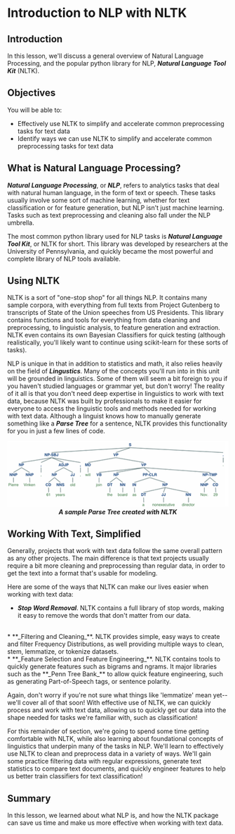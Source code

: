 
# Introduction to NLP with NLTK

## Introduction

In this lesson, we'll discuss a general overview of Natural Language Processing, and the popular python library for NLP, **_Natural Language Tool Kit_** (NLTK).

## Objectives

You will be able to:

* Effectively use NLTK to simplify and accelerate common preprocessing tasks for text data
* Identify ways we can use NLTK to simplify and accelerate common preprocessing tasks for text data


## What is Natural Language Processing?

**_Natural Language Processing_**, or **_NLP_**, refers to analytics tasks that deal with natural human language, in the form of text or speech. These tasks usually involve some sort of machine learning, whether for text classification or for feature generation, but NLP isn't just machine learning. Tasks such as text preprocessing and cleaning also fall under the NLP umbrella. 

The most common python library used for NLP tasks is **_Natural Language Tool Kit_**, or NLTK for short. This library was developed by researchers at the University of Pennsylvania, and quickly became the most powerful and complete library of NLP tools available. 

## Using NLTK

NLTK is a sort of "one-stop shop" for all things NLP. It contains many sample corpora, with everything from full texts from Project Gutenberg to transcripts of State of the Union speeches from US Presidents. This library contains functions and tools for everything from data cleaning and preprocessing, to linguistic analysis, to feature generation and extraction. NLTK even contains its own Bayesian Classifiers for quick testing (although realistically, you'll likely want to continue using scikit-learn for these sorts of tasks). 

NLP is unique in that in addition to statistics and math, it also relies heavily on the field of **_Lingustics_**. Many of the concepts you'll run into in this unit will be grounded in linguistics. Some of them will seem a bit foreign to you if you haven't studied languages or grammar yet, but don't worry! The reality of it all is that you don't need deep expertise in linguistics to work with text data, because NLTK was built by professionals to make it easier for everyone to access the linguistic tools and methods needed for working with text data. Although a linguist knows how to manually generate something like a **_Parse Tree_** for a sentence, NLTK provides this functionality for you in just a few lines of code. 

<center> <img src='parse_tree.png'> 
    <strong><em>A sample Parse Tree created with NLTK</em></strong>
    </center>

## Working With Text, Simplified

Generally, projects that work with text data follow the same overall pattern as any other projects. The main difference is that text projects usually require a bit more cleaning and preprocessing than regular data, in order to get the text into a format that's usable for modeling. 

Here are some of the ways that NLTK can make our lives easier when working with text data:

* **_Stop Word Removal_**. NLTK contains a full library of stop words, making it easy to remove the words that don't matter from our data.  
<br>  
* **_Filtering and Cleaning_**. NLTK provides simple, easy ways to create and filter Frequency Distributions, as well providing multiple ways to clean, stem, lemmatize, or tokenize datasets.
<br>  
* **_Feature Selection and Feature Engineering_**. NLTK contains tools to quickly generate features such as bigrams and ngrams. It major libraries such as the **_Penn Tree Bank_** to allow quick feature engineering, such as generating Part-of-Speech tags, or sentence polarity. 

Again, don't worry if you're not sure what things like 'lemmatize' mean yet--we'll cover all of that soon! With effective use of NLTK, we can quickly process and work with text data, allowing us to quickly get our data into the shape needed for tasks we're familiar with, such as classification!

For this remainder of section, we're going to spend some time getting comfortable with NLTK, while also learning about foundational concepts of linguistics that underpin many of the tasks in NLP. We'll learn to effectively use NLTK to clean and preprocess data in a variety of ways. We'll gain some practice filtering data with regular expressions, generate text statistics to compare text documents, and quickly engineer features to help us better train classifiers for text classification!


## Summary

In this lesson, we learned about what NLP is, and how the NLTK package can save us time and make us more effective when working with text data. 
